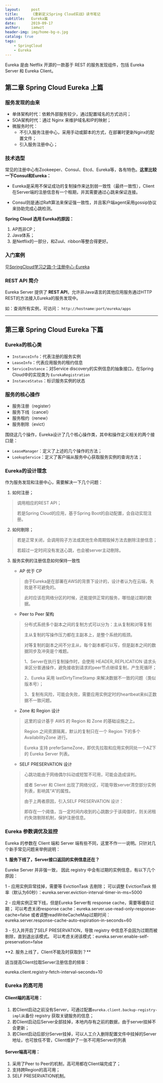 ```yaml
---
layout:     post
title:      《重新定义Spring Cloud实战》读书笔记
subtitle:   Eureka篇
date:       2019-09-17
author:     iamwzt
header-img: img/home-bg-o.jpg
catalog: true
tags:
    - SpringCloud
    - Eureka
---
```


Eureka 是由 Netflix 开源的一款基于 REST 的服务发现组件，包括 Eureka Server 和 Eureka Client。

## 第二章 Spring Cloud Eureka 上篇

### 服务发现的由来

- 单体架构时代：依赖外部服务较少，通过配置域名的方式访问；
- SOA架构时代：通过 Nginx 来维护域名和IP的映射；
- 微服务时代：
    - 不引入服务注册中心，采用手动或脚本的方式，在部署时更新Nginx的配置文件；
    - 引入服务注册中心；
    
### 技术选型
    
常见的注册中心有Zookeeper、Consul、Etcd、Eureka等，各有特色。**这里比较一下Consul和Eureka：**

- Eureka是采用不保证成功的复制操作来达到弱一致性（最终一致性），Client在Server端的注册信息有一个租期，并其需要通过心跳来保证连接。

- Consul则是通过Raft算法来保证强一致性，并且客户端agent采用gossip协议来协助完成心跳检测。

**Spring Cloud 选用 Eureka的原因：**
1. AP而非CP；
2. Java体系；
3. 是Netflix的一部分，和Zuul、ribbon等整合得更好。

### 入门案例
见[SpringCloud学习之路-1-注册中心-Eureka](https://iamwzt.github.io/2019/08/22/SpringCloud%E5%AD%A6%E4%B9%A0%E4%B9%8B%E8%B7%AF-1-%E6%B3%A8%E5%86%8C%E4%B8%AD%E5%BF%83-Eureka/)

### REST API 简介
Eureka Server 提供了 **REST API**，允许非Java语言的其他应用服务通过HTTP REST的方法接入Eureka的服务发现中。

如：查询所有实例，可访问： `http://hostname:port/eureka/apps`

---

## 第三章 Spring Cloud Eureka 下篇

### Eureka的核心类
- `InstanceInfo`：代表注册的服务实例
- `LeaseInfo`：代表应用服务的租约信息
- `ServiceInstance`：对Service discovery的实例信息的抽象接口，在Spring Cloud中的实现类为 `EurekaRegistration`
- `InstanceStatus`：标识服务实例的状态

### 服务的核心操作
- 服务注册（register）
- 服务下线（cancel）
- 服务租约（renew）
- 服务剔除（evict）

围绕这几个操作，Eureka设计了几个核心操作类，其中和操作定义相关的两个接口是：
- `LeaseManager`：定义了上述的几个操作的方法；
- `LookupService`：定义了客户端从服务中心获取服务实例的查询方法；

### Eureka的设计理念

作为服务发现和注册中心，需要解决一下几个问题：
1. 如何注册；
    
> 调用相应的REST API；
>
> 若是Spring Cloud的应用，基于Spring Boot的自动配置，会自动实现注册。

2. 如何剔除；

> 若是正常关闭，会调用钩子方法或其他生命周期毁掉方法去删除注册信息；
>    
> 若超过一定时间没有发送心跳，也会被server主动剔除。

3. 服务实例的注册信息如何保持一致性
    - AP 优于 CP

    > 由于Eureka是在部署在AWS的背景下设计的，设计者认为在云端，失败是不可避免的。
    >
    > 此时应该在网络分区的时候，还能提供正常的服务，哪怕是过期的数据。
    
    - Peer to Peer 架构
    
    > 分布式系统多个副本之间的复制方式可以分为：主从复制和对等复制
    >
    > 主从复制的写操作压力都在主副本上，是整个系统的瓶颈。
    >
    > 对等复制的副本之间不分主从，每个副本都可以写，但是副本之间的数据同步及冲突是个难题。
    >
    > 1、Server在执行复制操作时，会使用 HEADER_REPLICATION 请求头来区分普通操作，避免接收到请求的peer节点继续复制，产生死循环；
    >
    > 2、Eureka 采用 lastDirtyTimeStamp 来解决数据不一致的问题（类似版本号）；
    >
    > 3、复制有风险，可能会失败，需要应用实例定时的heartbeat来纠正数据不一致问题。
    
    - Zone 和 Region 设计
    
    > 这里的设计基于 AWS 的 Region 和 Zone 的基础设施之上。
    >
    > Region 之间资源隔离，默认的复制只在一个 Region 下的多个 AvailabilityZone 进行。
    >
    > Eureka 支持 preferSameZone，即优先拉取和应用实例同处一个AZ下的 Eureka Server 列表。
    
    - SELF PRESERVATION 设计
    
    > 心跳功能由于网络偶尔抖动或短暂不可用，可能会造成误判。
    > 
    > 或者 Server 和 Client 出现了网络分区，可能导致server清空部分实例列表，影响其“A”的属性。
    > 
    > 由于上两者原因，引入SELF PRESERVATION 设计：
    > 
    > 即存在一个阈值，当一定时间内收到的心跳数少于该阈值时，则关闭租约失效剔除机制，保护注册信息。


### Eureka 参数调优及监控

Eureka 的参数在 Client 端和 Server 端有些不同，这里不作一一说明。只针对几个新手常见问题来举例说明：

**1. 服务下线了，Server接口返回的实例信息还在？**
<p>
Eureke Server 并非强一致， 因此 registry 中会有过期的实例信息，有以下几个原因：

1 - 应用实例异常挂掉，需要等 EvictionTask 去剔除；
    可以调整 EvictionTask 频率（默认为60秒）：eureka.server.eviction-interval-timer-in-ms=5000
    
2 - 应用实例正常下线，但是Eureka Server有 response cache，需要等缓存过期；
    可以考虑关闭response cache：eureka.server.use-read-only-response-cache=false
    或者调整readWriteCacheMap过期时间：eureka.server.response-cache-auto-expiration-in-seconds=60
    
3 - 引入并开启了SELF PRESERVATION，导致 registry 中信息不会因为过期而被剔除，直到退出该模式。
    可以考虑关闭该模式：eureka.server.enable-self-preservation=false
</p>
**2. 服务上线了，Client不能及时获取到？**
<p>
适当提高Client拉取Server注册信息的频率：

eureka.client.registry-fetch-interval-seconds=10
</p>

### Eureka 的高可用
#### Client端的高可用：
1. 若Client启动之前没有Server，可通过配置`eureka.client.backup-registry-impl`从备份 registry 获取关键服务的信息；
2. 若Client启动后Server全部挂掉，本地内存有之前的数据，由于server挂掉不会更新；
3. 若Client启动后部分Server挂掉，可以人工介入删除配置文件中挂掉的Server地址，也可放任不管，Client维护了一张不可用Server的列表

#### Server端高可用：
1. 采用了Peer to Peer的机制，高可用都在Client端完成了；
2. 支持跨Region的高可用；
3. SELF PRESERVATION机制。
